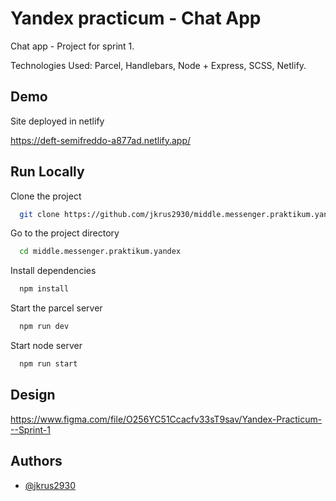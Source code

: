 
# Yandex practicum - Chat App 

Chat app - Project for sprint 1.

Technologies Used: Parcel, Handlebars, Node + Express, SCSS, Netlify.



## Demo

Site deployed in netlify

https://deft-semifreddo-a877ad.netlify.app/
## Run Locally

Clone the project

```bash
  git clone https://github.com/jkrus2930/middle.messenger.praktikum.yandex.git
```

Go to the project directory

```bash
  cd middle.messenger.praktikum.yandex
```

Install dependencies

```bash
  npm install
```

Start the parcel server

```bash
  npm run dev
```

Start node server

```bash
  npm run start
```


## Design

https://www.figma.com/file/O256YC51Ccacfv33sT9sav/Yandex-Practicum---Sprint-1


## Authors

- [@jkrus2930](https://github.com/jkrus2930)

